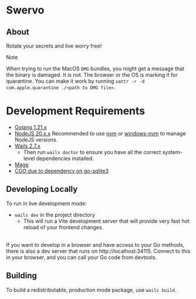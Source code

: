 # Swervo

## About

Rotate your secrets and live worry free!

> [!NOTE]  
> When trying to run the MacOS `DMG` bundles, you might get a message that the binary is damaged. It is not. The browser or the OS is marking it for quarantine. You can make it work by running `xattr -r -d com.apple.quarantine ./<path to DMG file>`.

# Development Requirements

- [Golang 1.21.x](https://go.dev/dl/)
- [NodeJS 20.x.x](https://nodejs.org/en/) Recommended to use [nvm](https://github.com/nvm-sh/nvm#installing-and-updating) or [windows-nvm](https://github.com/coreybutler/nvm-windows#installation--upgrades) to manage NodeJS versions.
- [Wails 2.7.x](https://wails.io/docs/gettingstarted/installation#platform-specific-dependencies)
  - Then run `wails doctor` to ensure you have all the correct system-level dependencies installed.
- [Mage](https://magefile.org/)
- [CGO due to dependency on go-sqlite3](https://github.com/mattn/go-sqlite3#compilation)

## Developing Locally

To run in live development mode:

- `wails dev` in the project directory
  - This will run a Vite development server that will provide very fast hot reload of your frontend changes.

\
If you want to develop in a browser and have access to your Go methods, there is also a dev server that runs on http://localhost:34115. Connect to this in your browser, and you can call your Go code from devtools.

## Building

To build a redistributable, production mode package, use `wails build`.
